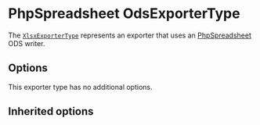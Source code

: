 <script setup>
    import ExporterTypeOptions from "../options/exporter.md";
    import PhpSpreadsheetExporterTypeOptions from "../options/php-spreadsheet.md";
</script>

# PhpSpreadsheet OdsExporterType

The [`XlsxExporterType`](https://github.com/Kreyu/data-table-bundle/blob/main/src/Bridge/PhpSpreadsheet/Exporter/Type/XlsxExporterType.php) represents an exporter that uses an [PhpSpreadsheet](https://github.com/PHPOffice/PhpSpreadsheet) ODS writer.

## Options

This exporter type has no additional options.

## Inherited options

<ExporterTypeOptions />
<PhpSpreadsheetExporterTypeOptions />
